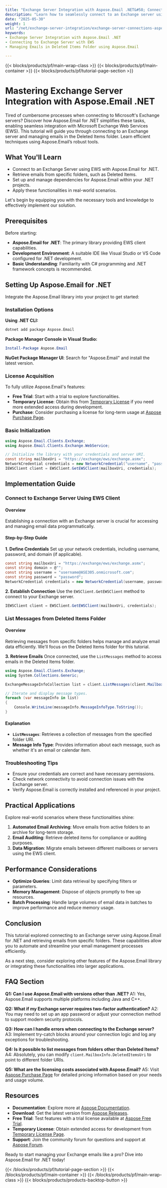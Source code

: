 ```yaml
---
title: "Exchange Server Integration with Aspose.Email .NET&#58; Connect and Manage Emails Easily"
description: "Learn how to seamlessly connect to an Exchange server using Aspose.Email for .NET. This tutorial covers connecting, managing emails in folders like Deleted Items, and practical applications."
date: "2025-05-30"
weight: 1
url: "/net/exchange-server-integration/exchange-server-connections-aspose-email-net/"
keywords:
- Exchange Server Integration with Aspose.Email .NET
- Connecting to Exchange Server with EWS
- Managing Emails in Deleted Items Folder using Aspose.Email

---
```


{{< blocks/products/pf/main-wrap-class >}}
{{< blocks/products/pf/main-container >}}
{{< blocks/products/pf/tutorial-page-section >}}
# Mastering Exchange Server Integration with Aspose.Email .NET

Tired of cumbersome processes when connecting to Microsoft's Exchange servers? Discover how Aspose.Email for .NET simplifies these tasks, enabling seamless integration with Microsoft Exchange Web Services (EWS). This tutorial will guide you through connecting to an Exchange server and managing emails in the Deleted Items folder. Learn efficient techniques using Aspose.Email’s robust tools.

## What You'll Learn
- Connect to an Exchange Server using EWS with Aspose.Email for .NET.
- Retrieve emails from specific folders, such as Deleted Items.
- Set up and manage dependencies for Aspose.Email within your .NET projects.
- Apply these functionalities in real-world scenarios.

Let's begin by equipping you with the necessary tools and knowledge to effectively implement our solution.

## Prerequisites
Before starting:
- **Aspose.Email for .NET**: The primary library providing EWS client capabilities.
- **Development Environment**: A suitable IDE like Visual Studio or VS Code configured for .NET development.
- **Basic Understanding**: Familiarity with C# programming and .NET framework concepts is recommended.

## Setting Up Aspose.Email for .NET
Integrate the Aspose.Email library into your project to get started:

### Installation Options
**Using .NET CLI:**
```bash
dotnet add package Aspose.Email
```

**Package Manager Console in Visual Studio:**
```powershell
Install-Package Aspose.Email
```

**NuGet Package Manager UI**: 
Search for "Aspose.Email" and install the latest version.

### License Acquisition
To fully utilize Aspose.Email's features:
- **Free Trial**: Start with a trial to explore functionalities.
- **Temporary License**: Obtain this from [Temporary License](https://purchase.aspose.com/temporary-license/) if you need more extended access during development.
- **Purchase**: Consider purchasing a license for long-term usage at [Aspose Purchase Page](https://purchase.aspose.com/buy).

### Basic Initialization
```csharp
using Aspose.Email.Clients.Exchange;
using Aspose.Email.Clients.Exchange.WebService;

// Initialize the library with your credentials and server URI.
const string mailboxUri = "https://exchange/ews/exchange.asmx";
NetworkCredential credentials = new NetworkCredential("username", "password");
IEWSClient client = EWSClient.GetEWSClient(mailboxUri, credentials);
```

## Implementation Guide

### Connect to Exchange Server Using EWS Client

#### Overview
Establishing a connection with an Exchange server is crucial for accessing and managing email data programmatically.

#### Step-by-Step Guide
**1. Define Credentials**
Set up your network credentials, including username, password, and domain (if applicable).
```csharp
const string mailboxUri = "https://exchange/ews/exchange.asmx";
const string domain = @"";
const string username = "username@ASE305.onmicrosoft.com";
const string password = "password";
NetworkCredential credentials = new NetworkCredential(username, password, domain);
```

**2. Establish Connection**
Use the `EWSClient.GetEWSClient` method to connect to your Exchange server.
```csharp
IEWSClient client = EWSClient.GetEWSClient(mailboxUri, credentials);
```

### List Messages from Deleted Items Folder

#### Overview
Retrieving messages from specific folders helps manage and analyze email data efficiently. We'll focus on the Deleted Items folder for this tutorial.

**3. Retrieve Emails**
Once connected, use the `ListMessages` method to access emails in the Deleted Items folder.
```csharp
using Aspose.Email.Clients.Exchange;
using System.Collections.Generic;

ExchangeMessageInfoCollection list = client.ListMessages(client.MailboxInfo.DeletedItemsUri);

// Iterate and display message types.
foreach (var messageInfo in list)
{
    Console.WriteLine(messageInfo.MessageInfoType.ToString());
}
```

#### Explanation
- **`ListMessages`**: Retrieves a collection of messages from the specified folder URI.
- **Message Info Type**: Provides information about each message, such as whether it's an email or calendar item.

### Troubleshooting Tips
- Ensure your credentials are correct and have necessary permissions.
- Check network connectivity to avoid connection issues with the Exchange server.
- Verify Aspose.Email is correctly installed and referenced in your project.

## Practical Applications
Explore real-world scenarios where these functionalities shine:
1. **Automated Email Archiving**: Move emails from active folders to an archive for long-term storage.
2. **Email Auditing**: Retrieve deleted items for compliance or auditing purposes.
3. **Data Migration**: Migrate emails between different mailboxes or servers using the EWS client.

## Performance Considerations
- **Optimize Queries**: Limit data retrieval by specifying filters or parameters.
- **Memory Management**: Dispose of objects promptly to free up resources.
- **Batch Processing**: Handle large volumes of email data in batches to improve performance and reduce memory usage.

## Conclusion
This tutorial explored connecting to an Exchange server using Aspose.Email for .NET and retrieving emails from specific folders. These capabilities allow you to automate and streamline your email management processes efficiently.

As a next step, consider exploring other features of the Aspose.Email library or integrating these functionalities into larger applications.

## FAQ Section
**Q1: Can I use Aspose.Email with versions other than .NET?**
A1: Yes, Aspose.Email supports multiple platforms including Java and C++.

**Q2: What if my Exchange server requires two-factor authentication?**
A2: You may need to set up an app password or adjust your connection method to support modern security protocols.

**Q3: How can I handle errors when connecting to the Exchange server?**
A3: Implement try-catch blocks around your connection logic and log any exceptions for troubleshooting.

**Q4: Is it possible to list messages from folders other than Deleted Items?**
A4: Absolutely, you can modify `client.MailboxInfo.DeletedItemsUri` to point to different folder URIs.

**Q5: What are the licensing costs associated with Aspose.Email?**
A5: Visit [Aspose Purchase Page](https://purchase.aspose.com/buy) for detailed pricing information based on your needs and usage volume.

## Resources
- **Documentation**: Explore more at [Aspose Documentation](https://reference.aspose.com/email/net/).
- **Download**: Get the latest version from [Aspose Releases](https://releases.aspose.com/email/net/).
- **Free Trial**: Test features with a trial license available at [Aspose Free Trial](https://releases.aspose.com/email/net/).
- **Temporary License**: Obtain extended access for development from [Temporary License Page](https://purchase.aspose.com/temporary-license/).
- **Support**: Join the community forum for questions and support at [Aspose Forum](https://forum.aspose.com/c/email/10).

Ready to start managing your Exchange emails like a pro? Dive into Aspose.Email for .NET today!

{{< /blocks/products/pf/tutorial-page-section >}}
{{< /blocks/products/pf/main-container >}}
{{< /blocks/products/pf/main-wrap-class >}}
{{< blocks/products/products-backtop-button >}}